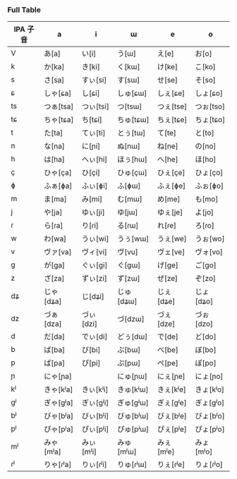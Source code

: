 ### Full Table

| IPA 子音 | a         | i         | ɯ         | e         | o         |
| -------- | --------- | --------- | --------- | --------- | --------- |
| V        | あ[a]     | い[i]     | う[ɯ]     | え[e]     | お[o]     |
| k        | か[ka]    | き[ki]    | く[kɯ]    | け[ke]    | こ[ko]    |
| s        | さ[sa]    | すぃ[si]  | す[sɯ]    | せ[se]    | そ[so]    |
| ɕ        | しゃ[ɕa]  | し[ɕi]    | しゅ[ɕɯ]  | しぇ[ɕe]  | しょ[ɕo]  |
| ts       | つぁ[tsa] | つぃ[tsi] | つ[tsɯ]   | つぇ[tse] | つぉ[tso] |
| tɕ       | ちゃ[tɕa] | ち[tɕi]   | ちゅ[tɕɯ] | ちぇ[tɕe] | ちょ[tɕo] |
| t        | た[ta]    | てぃ[ti]  | とぅ[tɯ]  | て[te]    | と[to]    |
| n        | な[na]    | に[ɲi]    | ぬ[nɯ]    | ね[ne]    | の[no]    |
| h        | は[ha]    | へぃ[hi]  | ほぅ[hɯ]  | へ[he]    | ほ[ho]    |
| ç        | ひゃ[ça]  | ひ[çi]    | ひゅ[çɯ]  | ひぇ[çe]  | ひょ[ço]  |
| ɸ        | ふぁ[ɸa]  | ふぃ[ɸi]  | ふ[ɸɯ]    | ふぇ[ɸe]  | ふぉ[ɸo]  |
| m        | ま[ma]    | み[mi]    | む[mɯ]    | め[me]    | も[mo]    |
| j        | や[ja]    | ゆぃ[ji]  | ゆ[jɯ]    | ゆぇ[je]  | よ[jo]    |
| ɾ        | ら[ɾa]    | り[ɾi]    | る[ɾɯ]    | れ[ɾe]    | ろ[ɾo]    |
| w        | わ[wa]    | うぃ[wi]  | うぅ[wɯ]  | うぇ[we]  | うぉ[wo]  |
| v        | ヴァ[va]  | ヴィ[vi]  | ヴ[vu]    | ヴェ[ve]  | ヴォ[vo]  |
| ɡ        | が[ɡa]    | ぐぃ[ɡi]  | ぐ[ɡɯ]    | げ[ɡe]    | ご[ɡo]    |
| z        | ざ[za]    | ずぃ[zi]  | ず[zɯ]    | ぜ[ze]    | ぞ[zo]    |
| dʑ       | じゃ[dʑa] | じ[dʑi]   | じゅ[dʑɯ] | じぇ[dʑe] | じょ[dʑo] |
| dz       | づぁ[dza] | づぃ[dzi] | づ[dzɯ]   | づぇ[dze] | づぉ[dzo] |
| d        | だ[da]    | でぃ[di]  | どぅ[dɯ]  | で[de]    | ど[do]    |
| b        | ば[ba]    | び[bi]    | ぶ[bɯ]    | べ[be]    | ぼ[bo]    |
| p        | ぱ[pa]    | ぴ[pi]    | ぷ[pɯ]    | ぺ[pe]    | ぽ[po]    |
| ɲ        | にゃ[ɲa]  |           | にゅ[ɲɯ]  | にぇ[ɲe]  | にょ[ɲo]  |
| kʲ       | きゃ[kʲa] | きぃ[kʲi] | きゅ[kʲɯ] | きぇ[kʲe] | きょ[kʲo] |
| ɡʲ       | ぎゃ[ɡʲa] | ぎぃ[ɡʲi] | ぎゅ[ɡʲɯ] | ぎぇ[ɡʲe] | ぎょ[ɡʲo] |
| bʲ       | びゃ[bʲa] | びぃ[bʲi] | びゅ[bʲɯ] | びぇ[bʲe] | びょ[bʲo] |
| pʲ       | ぴゃ[pʲa] | ぴぃ[pʲi] | ぴゅ[pʲɯ] | ぴぇ[pʲe] | ぴょ[pʲo] |
| mʲ       | みゃ[mʲa] | みぃ[mʲi] | みゅ[mʲɯ] | みぇ[mʲe] | みょ[mʲo] |
| ɾʲ       | りゃ[ɾʲa] | りぃ[ɾʲi] | りゅ[ɾʲɯ] | りぇ[ɾʲe] | りょ[ɾʲo] |
